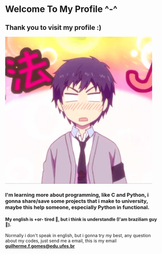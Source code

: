# Welcome To My Profile ^-^
## Thank you to visit my profile :)

![Thank you](https://github.com/guigoapo/guigoapo/blob/main/relifegif.gif)
### I'm learning more about programming, like C and Python, i gonna share/save some projects that i make to university, maybe this help someone, especially Python in functional.
#### My english is +or- tired 🤠, but i think is understandle (I'am braziliam guy 🤠).
Normally i don't speak in english, but i gonna try my best, any question about my codes, just send me a email, this is my email **guilherme.f.gomes@edu.ufes.br**

<!--
**guigoapo/guigoapo** is a ✨ _special_ ✨ repository because its `README.md` (this file) appears on your GitHub profile.
